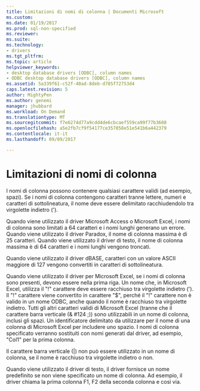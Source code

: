 ```yaml
---
title: Limitazioni di nomi di colonna | Documenti Microsoft
ms.custom: 
ms.date: 01/19/2017
ms.prod: sql-non-specified
ms.reviewer: 
ms.suite: 
ms.technology:
- drivers
ms.tgt_pltfrm: 
ms.topic: article
helpviewer_keywords:
- desktop database drivers [ODBC], column names
- ODBC desktop database drivers [ODBC], column names
ms.assetid: 5a339f61-c52f-40ad-8deb-d785f72753d4
caps.latest.revision: 5
author: MightyPen
ms.author: genemi
manager: jhubbard
ms.workload: On Demand
ms.translationtype: MT
ms.sourcegitcommit: f7e6274d77a9cdd4de6cbcaef559ca99f77b3608
ms.openlocfilehash: a5e2fb7cf9f54177ce357058e51e541b6a442379
ms.contentlocale: it-it
ms.lasthandoff: 09/09/2017

---
```

# <a name="column-name-limitations"></a>Limitazioni di nomi di colonna
I nomi di colonna possono contenere qualsiasi carattere validi (ad esempio, spazi). Se i nomi di colonna contengono caratteri tranne lettere, numeri e caratteri di sottolineatura, il nome deve essere delimitato racchiudendolo tra virgolette indietro (').  
  
 Quando viene utilizzato il driver Microsoft Access o Microsoft Excel, i nomi di colonna sono limitati a 64 caratteri e i nomi lunghi generano un errore. Quando viene utilizzato il driver Paradox, il nome di colonna massima è di 25 caratteri. Quando viene utilizzato il driver di testo, il nome di colonna massima è di 64 caratteri e i nomi lunghi vengono troncati.  
  
 Quando viene utilizzato il driver dBASE, caratteri con un valore ASCII maggiore di 127 vengono convertiti in caratteri di sottolineatura.  
  
 Quando viene utilizzato il driver per Microsoft Excel, se i nomi di colonna sono presenti, devono essere nella prima riga. Un nome che, in Microsoft Excel, utilizza il "!" carattere deve essere racchiuso tra virgolette indietro ('). Il "!" carattere viene convertito in carattere "$", perché il "!" carattere non è valido in un nome ODBC, anche quando il nome è racchiuso tra virgolette indietro. Tutti gli altri caratteri validi di Microsoft Excel (tranne che il carattere barra verticale (& #124 ;)) sono utilizzabili in un nome di colonna, inclusi gli spazi. Un identificatore delimitato da utilizzare per il nome di una colonna di Microsoft Excel per includere uno spazio. I nomi di colonna specificato verranno sostituiti con nomi generati dal driver, ad esempio, "Col1" per la prima colonna.  
  
 Il carattere barra verticale (&#124;) non può essere utilizzato in un nome di colonna, se il nome è racchiuso tra virgolette indietro o non.  
  
 Quando viene utilizzato il driver di testo, il driver fornisce un nome predefinito se non viene specificato un nome di colonna. Ad esempio, il driver chiama la prima colonna F1, F2 della seconda colonna e così via.

